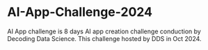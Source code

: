 # AI-App-Challenge-2024
AI App challenge is 8 days AI app creation challenge conduction by Decoding Data Science. This challenge hosted by DDS in Oct 2024.
